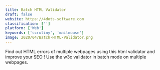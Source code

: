 ```yaml
---
title: Batch HTML Validator
draft: false 
website: https://4dots-software.com
classification: ['']
platform: ['Web']
keywords: ['scrutiny', 'mailmouse']
image: 2020/04/Batch-HTML-Validator.png
---
```

Find out HTML errors of multiple webpages using this html validator and improve your SEO ! Use the w3c validator in batch mode on multiple webpages.